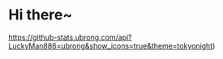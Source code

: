 # Hi there~
https://github-stats.ubrong.com/api?LuckyMan886=ubrong&show_icons=true&theme=tokyonight) 
